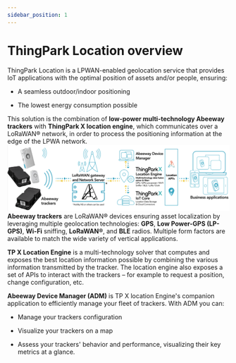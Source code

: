 ```yaml
---
sidebar_position: 1
---
```

# ThingPark Location overview
ThingPark Location is a LPWAN-enabled geolocation service that provides IoT applications with the optimal position of assets and/or people, ensuring:
* A seamless outdoor/indoor positioning<br/>

* The lowest energy consumption possible

This solution is the combination of **low-power multi-technology Abeeway trackers** with **ThingPark X location engine**, which communicates over a LoRaWAN® network, in order to process the positioning information at the edge of the LPWA network.
![img](./images/LP-GPS-ABEEWAY_08.png)
**Abeeway trackers** are LoRaWAN® devices ensuring asset localization by leveraging multiple geolocation technologies: **GPS**, **Low Power-GPS (LP-GPS)**, **Wi-Fi** sniffing, **LoRaWAN®**, and **BLE** radios. Multiple form factors are available to match the wide variety of vertical applications.

**TP X Location Engine** is a multi-technology solver that computes and exposes the best location information possible by combining the various information transmitted by the tracker. The location engine also exposes a set of APIs to interact with the trackers – for example to request a position, change configuration, etc.

**Abeeway Device Manager (ADM)** is TP X location Engine's companion application to efficiently manage your fleet of trackers. With ADM you can:
* Manage your trackers configuration<br/>

* Visualize your trackers on a map
* Assess your trackers' behavior and performance, visualizing their key metrics at a glance.


